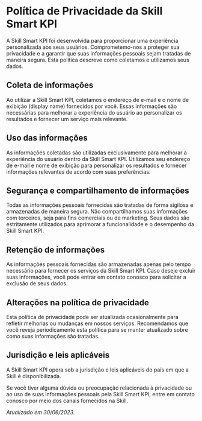 # Política de Privacidade da Skill Smart KPI

A Skill Smart KPI foi desenvolvida para proporcionar uma experiência personalizada aos seus usuários. Comprometemo-nos a proteger sua privacidade e a garantir que suas informações pessoais sejam tratadas de maneira segura. Esta política descreve como coletamos e utilizamos seus dados.

## Coleta de informações

Ao utilizar a Skill Smart KPI, coletamos o endereço de e-mail e o nome de exibição (display name) fornecidos por você. Essas informações são necessárias para melhorar a experiência do usuário ao personalizar os resultados e fornecer um serviço mais relevante.

## Uso das informações

As informações coletadas são utilizadas exclusivamente para melhorar a experiência do usuário dentro da Skill Smart KPI. Utilizamos seu endereço de e-mail e nome de exibição para personalizar os resultados e fornecer informações relevantes de acordo com suas preferências.

## Segurança e compartilhamento de informações

Todas as informações pessoais fornecidas são tratadas de forma sigilosa e armazenadas de maneira segura. Não compartilhamos suas informações com terceiros, seja para fins comerciais ou de marketing. Seus dados são estritamente utilizados para aprimorar a funcionalidade e o desempenho da Skill Smart KPI.

## Retenção de informações

As informações pessoais fornecidas são armazenadas apenas pelo tempo necessário para fornecer os serviços da Skill Smart KPI. Caso deseje excluir suas informações, você pode entrar em contato conosco para solicitar a exclusão de seus dados.

## Alterações na política de privacidade

Esta política de privacidade pode ser atualizada ocasionalmente para refletir melhorias ou mudanças em nossos serviços. Recomendamos que você reveja periodicamente esta política para se manter atualizado sobre como suas informações são tratadas.

## Jurisdição e leis aplicáveis

A Skill Smart KPI opera sob a jurisdição e leis aplicáveis do país em que a Skill é disponibilizada.

Se você tiver alguma dúvida ou preocupação relacionada à privacidade ou ao uso de suas informações pessoais pela Skill Smart KPI, entre em contato conosco por meio dos canais fornecidos na Skill.

*Atualizado em 30/06/2023.*
